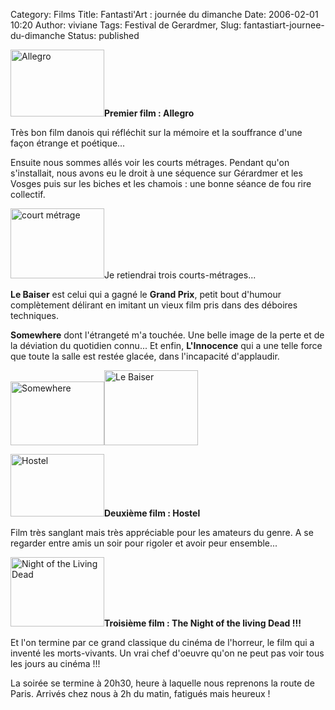 Category: Films
Title: Fantasti'Art : journée du dimanche
Date: 2006-02-01 10:20
Author: viviane
Tags: Festival de Gerardmer, 
Slug: fantastiart-journee-du-dimanche
Status: published

<img class="alignleft size-full wp-image-551" title="Allegro" src="http://www.viviane-voyages.com/wp-content/uploads/2006/02/1.jpg" alt="Allegro" width="150" height="107" /><strong>Premier film : Allegro</strong>

Très bon film danois qui réfléchit sur la mémoire et la souffrance d'une façon étrange et poétique...

Ensuite nous sommes allés voir les courts métrages. Pendant qu'on s'installait, nous avons eu le droit à une séquence sur Gérardmer et les Vosges puis sur les biches et les chamois : une bonne séance de fou rire collectif.

<img class="alignleft size-full wp-image-552" title="L'Innocence" src="http://www.viviane-voyages.com/wp-content/uploads/2006/02/2.jpg" alt="court métrage" width="150" height="112" />Je retiendrai trois courts-métrages...

<strong>Le Baiser</strong> est celui qui a gagné le <strong>Grand Prix</strong>, petit bout d'humour complètement délirant en imitant un vieux film pris dans des déboires techniques.

<strong>Somewhere</strong> dont l'étrangeté m'a touchée. Une belle image de la perte et de la déviation du quotidien connu... Et enfin, <strong>L'Innocence</strong> qui a une telle force que toute la salle est restée glacée, dans l'incapacité d'applaudir.

<img class="alignleft size-full wp-image-553" title="Somewhere" src="http://www.viviane-voyages.com/wp-content/uploads/2006/02/3.jpg" alt="Somewhere" width="150" height="102" /><img class="aligncenter size-full wp-image-555" title="Le Baiser" src="http://www.viviane-voyages.com/wp-content/uploads/2006/02/4.jpg" alt="Le Baiser" width="150" height="120" />

<img class="alignleft size-full wp-image-554" title="Hostel" src="http://www.viviane-voyages.com/wp-content/uploads/2006/02/5.jpg" alt="Hostel" width="150" height="100" /><strong>Deuxième film : Hostel</strong>

Film très sanglant mais très appréciable pour les amateurs du genre. A se regarder entre amis un soir pour rigoler et avoir peur ensemble...

<img class="alignleft size-full wp-image-556" title="Night of the Living Dead" src="http://www.viviane-voyages.com/wp-content/uploads/2006/02/6.jpg" alt="Night of the Living Dead" width="150" height="111" /><strong>Troisième film : The Night of the living Dead !!!</strong>

Et l'on termine par ce grand classique du cinéma de l'horreur, le film qui a inventé les morts-vivants. Un vrai chef d'oeuvre qu'on ne peut pas voir tous les jours au cinéma !!!

La soirée se termine à 20h30, heure à laquelle nous reprenons la route de Paris. Arrivés chez nous à 2h du matin, fatigués mais heureux !